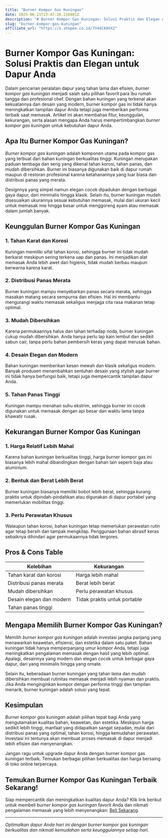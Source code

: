 ```yaml
---
title: "Burner Kompor Gas Kuningan"
date: 2025-06-21T23:47:26.216981Z
description: "# Burner Kompor Gas Kuningan: Solusi Praktis dan Elegan untuk Dapur Anda..."
slug: "burner-kompor-gas-kuningan"
affiliate_url: "https://s.shopee.co.id/7V44C68VX2"
---
```

# Burner Kompor Gas Kuningan: Solusi Praktis dan Elegan untuk Dapur Anda

Dalam pencarian peralatan dapur yang tahan lama dan efisien, *burner kompor gas kuningan* menjadi salah satu pilihan favorit para ibu rumah tangga dan profesional chef. Dengan bahan kuningan yang terkenal akan kekuatannya dan desain yang modern, burner kompor gas ini tidak hanya meningkatkan tampilan dapur Anda tetapi juga memberikan performa terbaik saat memasak. Artikel ini akan membahas fitur, keunggulan, kekurangan, serta alasan mengapa Anda harus mempertimbangkan *burner kompor gas kuningan* untuk kebutuhan dapur Anda.

## Apa Itu Burner Kompor Gas Kuningan?

*Burner kompor gas kuningan* adalah komponen utama pada kompor gas yang terbuat dari bahan kuningan berkualitas tinggi. Kuningan merupakan paduan tembaga dan seng yang dikenal tahan korosi, tahan panas, dan mudah dibersihkan. Burner ini biasanya digunakan baik di dapur rumah maupun di restoran profesional karena ketahanannya yang luar biasa dan distribusi panas yang merata.

Designnya yang simpel namun elegan cocok dipadukan dengan berbagai gaya dapur, dari minimalis hingga klasik. Selain itu, burner kuningan mudah disesuaikan ukurannya sesuai kebutuhan memasak, mulai dari ukuran kecil untuk memasak mie hingga besar untuk menggoreng ayam atau memasak dalam jumlah banyak.

## Keunggulan Burner Kompor Gas Kuningan

### 1. Tahan Karat dan Korosi

Kuningan memiliki sifat tahan korosi, sehingga burner ini tidak mudah berkarat meskipun sering terkena uap dan panas. Ini menjadikan alat memasak Anda lebih awet dan higienis, tidak mudah berbau maupun berwarna karena karat.

### 2. Distribusi Panas Merata

Burner kuningan mampu menyebarkan panas secara merata, sehingga masakan matang secara sempurna dan efisien. Hal ini membantu mengurangi waktu memasak sekaligus menjaga cita rasa makanan tetap optimal.

### 3. Mudah Dibersihkan

Karena permukaannya halus dan tahan terhadap noda, burner kuningan cukup mudah dibersihkan. Anda hanya perlu lap kain lembut dan sedikit sabun cair, tanpa perlu bahan pembersih keras yang dapat merusak bahan.

### 4. Desain Elegan dan Modern

Bahan kuningan memberikan kesan mewah dan klasik sekaligus modern. Banyak produsen menambahkan sentuhan desain yang stylish agar burner ini tidak hanya berfungsi baik, tetapi juga mempercantik tampilan dapur Anda.

### 5. Tahan Panas Tinggi

Kuningan mampu menahan suhu ekstrim, sehingga burner ini cocok digunakan untuk memasak dengan api besar dan waktu lama tanpa khawatir rusak.

## Kekurangan Burner Kompor Gas Kuningan

### 1. Harga Relatif Lebih Mahal

Karena bahan kuningan berkualitas tinggi, harga burner kompor gas ini biasanya lebih mahal dibandingkan dengan bahan lain seperti baja atau aluminium.

### 2. Bentuk dan Berat Lebih Berat

Burner kuningan biasanya memiliki bobot lebih berat, sehingga kurang praktis untuk dipindah-pindahkan atau digunakan di dapur portabel yang memerlukan mobilitas tinggi.

### 3. Perlu Perawatan Khusus

Walaupun tahan korosi, bahan kuningan tetap memerlukan perawatan rutin agar tetap bersih dan tampak mengkilap. Penggunaan bahan abrasif keras sebaiknya dihindari agar permukaannya tidak tergores.

## Pros & Cons Table

| Kelebihan                        | Kekurangan                                |
|----------------------------------|------------------------------------------|
| Tahan karat dan korosi         | Harga lebih mahal                      |
| Distribusi panas merata        | Berat lebih berat                      |
| Mudah dibersihkan              | Perlu perawatan khusus                |
| Desain elegan dan modern       | Tidak praktis untuk portable          |
| Tahan panas tinggi             |                                         |

## Mengapa Memilih Burner Kompor Gas Kuningan?

Memilih *burner kompor gas kuningan* adalah investasi jangka panjang yang menawarkan keawetan, efisiensi, dan estetika dalam satu paket. Bahan kuningan tidak hanya memperpanjang umur kompor Anda, tetapi juga meningkatkan pengalaman memasak dengan hasil yang lebih optimal. Apalagi, desainnya yang modern dan elegan cocok untuk berbagai gaya dapur, dari yang minimalis hingga yang ornate.

Selain itu, keberadaan burner kuningan yang tahan lama dan mudah dibersihkan membuat rutinitas memasak menjadi lebih nyaman dan praktis. Jika Anda menginginkan kompor dengan performa tinggi dan tampilan menarik, burner kuningan adalah solusi yang tepat.

## Kesimpulan

*Burner kompor gas kuningan* adalah pilihan tepat bagi Anda yang mengutamakan kualitas bahan, keawetan, dan estetika. Meskipun harga sedikit lebih tinggi, manfaat yang didapatkan sangat sepadan, mulai dari distribusi panas yang optimal, tahan korosi, hingga kemudahan perawatan. Investasi ini tentunya akan membuat proses memasak di dapur menjadi lebih efisien dan menyenangkan.

Jangan ragu untuk upgrade dapur Anda dengan burner kompor gas kuningan terbaik. Temukan berbagai pilihan berkualitas dan harga bersaing di toko online terpercaya.

## Temukan Burner Kompor Gas Kuningan Terbaik Sekarang!

Siap mempercantik dan meningkatkan kualitas dapur Anda? Klik link berikut untuk membeli *burner kompor gas kuningan* favorit Anda dan nikmati pengalaman memasak yang lebih menyenangkan: [Beli Sekarang](https://s.shopee.co.id/7V44C68VX2).

---

*Optimalkan dapur Anda hari ini dengan burner kompor gas kuningan berkualitas dan nikmati kemudahan serta keunggulannya setiap hari.*